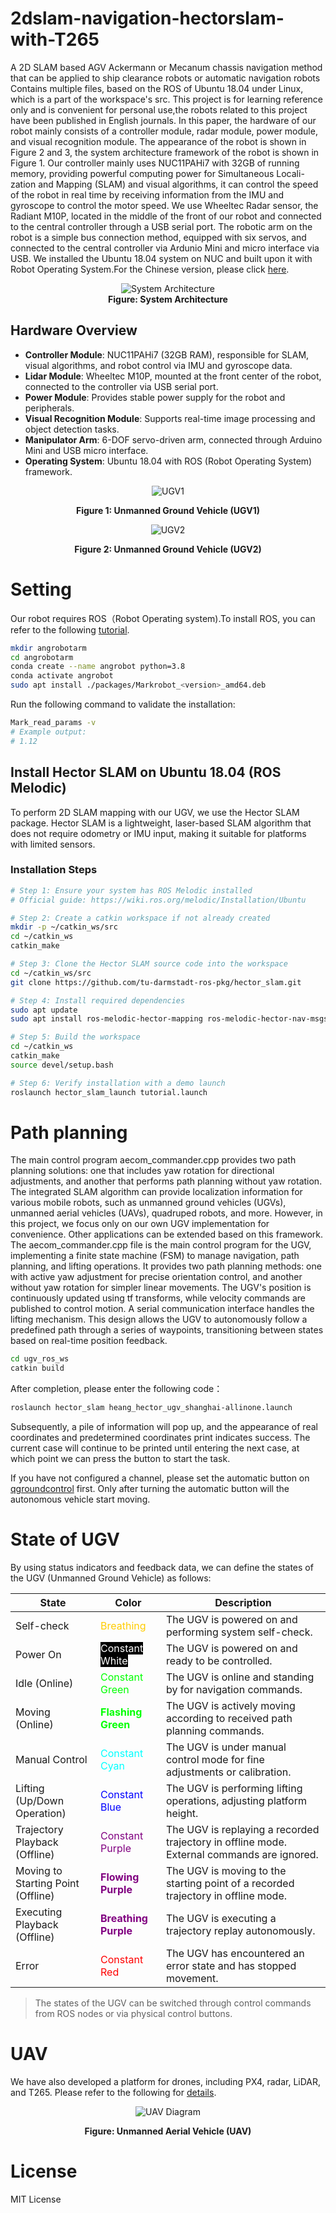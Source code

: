 # 2dslam-navigation-hectorslam-with-T265
A 2D SLAM based AGV Ackermann or Mecanum chassis navigation method that can be applied to ship clearance robots or automatic navigation robots
Contains multiple files, based on the ROS of Ubuntu 18.04 under Linux, which is a part of the workspace's src.
This project is for learning reference only and is convenient for personal use,the robots related to this project have been published in English journals.
In this paper, the hardware of our robot mainly consists of a controller module, radar module, power module, and visual recognition module. The appearance of the robot is shown in Figure 2 and 3,  the system architecture framework of the robot is shown in Figure 1.
Our controller mainly uses NUC11PAHi7 with 32GB of running memory, providing powerful computing power for Simultaneous Locali-zation and Mapping (SLAM) and visual algorithms, it can control the speed of the robot in real time by receiving information from the IMU and gyroscope to control the motor speed. We use Wheeltec Radar sensor, the Radiant M10P, located in the middle of the front of our robot and connected to the central controller through a USB serial port. The robotic arm on the robot is a simple bus connection method, equipped with six servos, and connected to the central controller via Ardunio Mini and micro interface via USB. We installed the Ubuntu 18.04 system on NUC and built upon it with Robot Operating System.For the Chinese version, please click [here](https://blog.csdn.net/qq_52529995/article/details/143632105?spm=1001.2014.3001.5502).
<div align="center">
  <img src="https://github.com/user-attachments/assets/5e3940cd-f5d2-4f6b-afd9-26e986ee74f2" alt="System Architecture" />
</div>

<div align="center"><b>Figure: System Architecture</b></div>


## Hardware Overview

- **Controller Module**: NUC11PAHi7 (32GB RAM), responsible for SLAM, visual algorithms, and robot control via IMU and gyroscope data.
- **Lidar Module**: Wheeltec M10P, mounted at the front center of the robot, connected to the controller via USB serial port.
- **Power Module**: Provides stable power supply for the robot and peripherals.
- **Visual Recognition Module**: Supports real-time image processing and object detection tasks.
- **Manipulator Arm**: 6-DOF servo-driven arm, connected through Arduino Mini and USB micro interface.
- **Operating System**: Ubuntu 18.04 with ROS (Robot Operating System) framework.
<p align="center">
  <img src="https://github.com/user-attachments/assets/08a78699-0f30-4a39-b25a-025b95593269" alt="UGV1" />
</p>
<p align="center"><b>Figure 1: Unmanned Ground Vehicle (UGV1)</b></p>

<p align="center">
  <img src="https://github.com/user-attachments/assets/6e535831-a10c-4e7c-b309-d15621b8f971" alt="UGV2" />
</p>
<p align="center"><b>Figure 2: Unmanned Ground Vehicle (UGV2)</b></p>



# Setting
Our robot requires ROS（Robot Operating system).To install ROS, you can refer to the following [tutorial](https://www.ros.org/).
```bash
mkdir angrobotarm
cd angrobotarm
conda create --name angrobot python=3.8
conda activate angrobot
sudo apt install ./packages/Markrobot_<version>_amd64.deb
```
Run the following command to validate the installation:
```bash
Mark_read_params -v
# Example output:
# 1.12
```
## Install Hector SLAM on Ubuntu 18.04 (ROS Melodic)

To perform 2D SLAM mapping with our UGV, we use the Hector SLAM package. Hector SLAM is a lightweight, laser-based SLAM algorithm that does not require odometry or IMU input, making it suitable for platforms with limited sensors.

### Installation Steps
```bash
# Step 1: Ensure your system has ROS Melodic installed
# Official guide: https://wiki.ros.org/melodic/Installation/Ubuntu

# Step 2: Create a catkin workspace if not already created
mkdir -p ~/catkin_ws/src
cd ~/catkin_ws
catkin_make

# Step 3: Clone the Hector SLAM source code into the workspace
cd ~/catkin_ws/src
git clone https://github.com/tu-darmstadt-ros-pkg/hector_slam.git

# Step 4: Install required dependencies
sudo apt update
sudo apt install ros-melodic-hector-mapping ros-melodic-hector-nav-msgs ros-melodic-hector-trajectory-server ros-melodic-hector-geotiff ros-melodic-hector-geotiff-plugins

# Step 5: Build the workspace
cd ~/catkin_ws
catkin_make
source devel/setup.bash

# Step 6: Verify installation with a demo launch
roslaunch hector_slam_launch tutorial.launch
```


# Path planning
The main control program aecom_commander.cpp provides two path planning solutions: one that includes yaw rotation for directional adjustments, and another that performs path planning without yaw rotation.
The integrated SLAM algorithm can provide localization information for various mobile robots, such as unmanned ground vehicles (UGVs), unmanned aerial vehicles (UAVs), quadruped robots, and more. However, in this project, we focus only on our own UGV implementation for convenience. Other applications can be extended based on this framework.
The aecom_commander.cpp file is the main control program for the UGV, implementing a finite state machine (FSM) to manage navigation, path planning, and lifting operations. It provides two path planning methods: one with active yaw adjustment for precise orientation control, and another without yaw rotation for simpler linear movements. The UGV's position is continuously updated using tf transforms, while velocity commands are published to control motion. A serial communication interface handles the lifting mechanism. This design allows the UGV to autonomously follow a predefined path through a series of waypoints, transitioning between states based on real-time position feedback.

```bash
cd ugv_ros_ws
catkin build
```
After completion, please enter the following code：
```bash
roslaunch hector_slam heang_hector_ugv_shanghai-allinone.launch
```
Subsequently, a pile of information will pop up, and the appearance of real coordinates and predetermined coordinates print indicates success. The current case will continue to be printed until entering the next case, at which point we can press the button to start the task.

If you have not configured a channel, please set the automatic button on [qgroundcontrol](https://qgroundcontrol.com/) first. Only after turning the automatic button will the autonomous vehicle start moving.

# State of UGV

By using status indicators and feedback data, we can define the states of the UGV (Unmanned Ground Vehicle) as follows:

| State                              | Color                                                        | Description                                                                                  |
|-------------------------------------|--------------------------------------------------------------|----------------------------------------------------------------------------------------------|
| Self-check                          | <span style="color: #ffcc00;">Breathing</span>                | The UGV is powered on and performing system self-check.                                       |
| Power On                            | <span style="color: #ffffff; background-color: #000000;">Constant White</span> | The UGV is powered on and ready to be controlled.                                              |
| Idle (Online)                       | <span style="color: #00ff00;">Constant Green</span>           | The UGV is online and standing by for navigation commands.                                     |
| Moving (Online)                     | <span style="color: #00ff00; font-weight: bold;">Flashing Green</span> | The UGV is actively moving according to received path planning commands.                      |
| Manual Control                      | <span style="color: #00ffff;">Constant Cyan</span>            | The UGV is under manual control mode for fine adjustments or calibration.                     |
| Lifting (Up/Down Operation)         | <span style="color: #0000ff;">Constant Blue</span>            | The UGV is performing lifting operations, adjusting platform height.                          |
| Trajectory Playback (Offline)       | <span style="color: #800080;">Constant Purple</span>         | The UGV is replaying a recorded trajectory in offline mode. External commands are ignored.    |
| Moving to Starting Point (Offline)  | <span style="color: #800080; font-weight: bold;">Flowing Purple</span> | The UGV is moving to the starting point of a recorded trajectory in offline mode.             |
| Executing Playback (Offline)        | <span style="color: #800080; font-weight: bold;">Breathing Purple</span> | The UGV is executing a trajectory replay autonomously.                                       |
| Error                               | <span style="color: #ff0000;">Constant Red</span>            | The UGV has encountered an error state and has stopped movement.                              |

> The states of the UGV can be switched through control commands from ROS nodes or via physical control buttons.


# UAV
We have also developed a platform for drones, including PX4, radar, LiDAR, and T265. Please refer to the following for [details](https://blog.csdn.net/qq_52529995/article/details/143703573?spm=1001.2014.3001.5502).
<p align="center">
  <img src="https://github.com/user-attachments/assets/b3dcdcd7-4ec3-45df-b369-3dc188391a7f" alt="UAV Diagram" />
</p>
<p align="center"><b>Figure: Unmanned Aerial Vehicle (UAV)</b></p>





# License
MIT License
